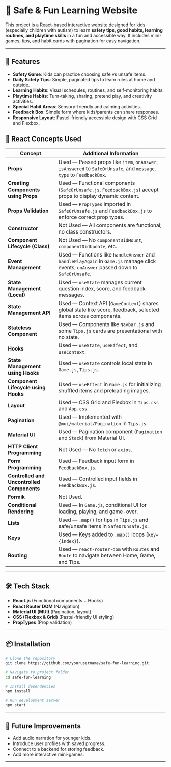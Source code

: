 

# 🧩 Safe & Fun Learning Website

This project is a React-based interactive website designed for kids (especially children with autism) to learn **safety tips, good habits, learning routines, and playtime skills** in a fun and accessible way.
It includes mini-games, tips, and habit cards with pagination for easy navigation.

---

## 🚀 Features

* **Safety Game**: Kids can practice choosing safe vs unsafe items.
* **Daily Safety Tips**: Simple, paginated tips to learn rules at home and outside.
* **Learning Habits**: Visual schedules, routines, and self-monitoring habits.
* **Playtime Habits**: Turn-taking, sharing, pretend play, and creativity activities.
* **Special Habit Areas**: Sensory-friendly and calming activities.
* **Feedback Box**: Simple form where kids/parents can share responses.
* **Responsive Layout**: Pastel-friendly accessible design with CSS Grid and Flexbox.



## 📘 React Concepts Used

| **Concept**                                | **Additional Information**                                                                                                             |
| ------------------------------------------ | -------------------------------------------------------------------------------------------------------------------------------------- |
| **Props**                                  | Used — Passed props like `item`, `onAnswer`, `isAnswered` to `SafeOrUnsafe`, and `message`, `type` to `FeedbackBox`.                   |
| **Creating Components using Props**        | Used — Functional components (`SafeOrUnsafe.js`, `FeedbackBox.js`) accept props to display dynamic content.                            |
| **Props Validation**                       | Used — `PropTypes` imported in `SafeOrUnsafe.js` and `FeedbackBox.js` to enforce correct prop types.                                   |
| **Constructor**                            | Not Used — All components are functional; no class constructors.                                                                       |
| **Component Lifecycle (Class)**            | Not Used — No `componentDidMount`, `componentDidUpdate`, etc.                                                                          |
| **Event Management**                       | Used — Functions like `handleAnswer` and `handlePlayAgain` in `Game.js` manage click events; `onAnswer` passed down to `SafeOrUnsafe`. |
| **State Management (Local)**               | Used — `useState` manages current question index, score, and feedback messages.                                                        |
| **State Management API**                   | Used — Context API (`GameContext`) shares global state like score, feedback, selected items across components.                         |
| **Stateless Component**                    | Used — Components like `Navbar.js` and some `Tips.js` cards are presentational with no state.                                          |
| **Hooks**                                  | Used — `useState`, `useEffect`, and `useContext`.                                                                                      |
| **State Management using Hooks**           | Used — `useState` controls local state in `Game.js`, `Tips.js`.                                                                        |
| **Component Lifecycle using Hooks**        | Used — `useEffect` in `Game.js` for initializing shuffled items and preloading images.                                                 |
| **Layout**                                 | Used — CSS Grid and Flexbox in `Tips.css` and `App.css`.                                                                               |
| **Pagination**                             | Used — Implemented with `@mui/material/Pagination` in `Tips.js`.                                                                       |
| **Material UI**                            | Used — Pagination component (`Pagination` and `Stack`) from Material UI.                                                               |
| **HTTP Client Programming**                | Not Used — No `fetch` or `axios`.                                                                                                      |
| **Form Programming**                       | Used — Feedback input form in `FeedbackBox.js`.                                                                                        |
| **Controlled and Uncontrolled Components** | Used — Controlled input fields in `FeedbackBox.js`.                                                                                    |
| **Formik**                                 | Not Used.                                                                                                                              |
| **Conditional Rendering**                  | Used — In `Game.js`, conditional UI for loading, playing, and game-over.                                                               |
| **Lists**                                  | Used — `.map()` for tips in `Tips.js` and safe/unsafe items in `SafeOrUnsafe.js`.                                                      |
| **Keys**                                   | Used — Keys added to `.map()` loops (`key={index}`).                                                                                   |
| **Routing**                                | Used — `react-router-dom` with `Routes` and `Route` to navigate between Home, Game, and Tips.                                          |

---

## 🛠️ Tech Stack

* **React.js** (Functional components + Hooks)
* **React Router DOM** (Navigation)
* **Material UI (MUI)** (Pagination, layout)
* **CSS (Flexbox & Grid)** (Pastel-friendly UI styling)
* **PropTypes** (Prop validation)

---

## 📦 Installation

```bash
# Clone the repository
git clone https://github.com/yourusername/safe-fun-learning.git

# Navigate to project folder
cd safe-fun-learning

# Install dependencies
npm install

# Run development server
npm start
```

---

## 🌟 Future Improvements

* Add audio narration for younger kids.
* Introduce user profiles with saved progress.
* Connect to a backend for storing feedback.
* Add more interactive mini-games.

---
